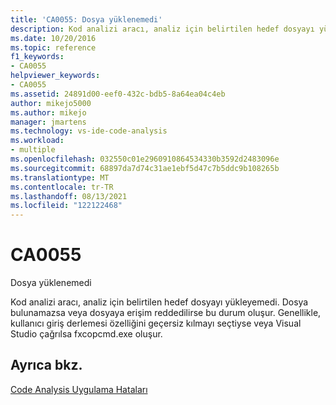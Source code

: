 ```yaml
---
title: 'CA0055: Dosya yüklenemedi'
description: Kod analizi aracı, analiz için belirtilen hedef dosyayı yükleyemedi.
ms.date: 10/20/2016
ms.topic: reference
f1_keywords:
- CA0055
helpviewer_keywords:
- CA0055
ms.assetid: 24891d00-eef0-432c-bdb5-8a64ea04c4eb
author: mikejo5000
ms.author: mikejo
manager: jmartens
ms.technology: vs-ide-code-analysis
ms.workload:
- multiple
ms.openlocfilehash: 032550c01e2960910864534330b3592d2483096e
ms.sourcegitcommit: 68897da7d74c31ae1ebf5d47c7b5ddc9b108265b
ms.translationtype: MT
ms.contentlocale: tr-TR
ms.lasthandoff: 08/13/2021
ms.locfileid: "122122468"
---
```

# <a name="ca0055"></a>CA0055

Dosya yüklenemedi

Kod analizi aracı, analiz için belirtilen hedef dosyayı yükleyemedi. Dosya bulunamazsa veya dosyaya erişim reddedilirse bu durum oluşur. Genellikle, kullanıcı giriş derlemesi özelliğini geçersiz kılmayı seçtiyse veya Visual Studio çağrılsa fxcopcmd.exe oluşur.

## <a name="see-also"></a>Ayrıca bkz.
[Code Analysis Uygulama Hataları](../code-quality/code-analysis-application-errors.md)

